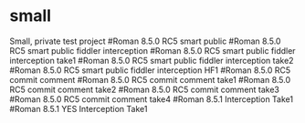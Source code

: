 # small
Small, private test project
#Roman 8.5.0 RC5 smart public
#Roman 8.5.0 RC5 smart public fiddler interception
#Roman 8.5.0 RC5 smart public fiddler interception take1
#Roman 8.5.0 RC5 smart public fiddler interception take2
#Roman 8.5.0 RC5 smart public fiddler interception HF1
#Roman 8.5.0 RC5 commit comment
#Roman 8.5.0 RC5 commit comment take1
#Roman 8.5.0 RC5 commit comment take2
#Roman 8.5.0 RC5 commit comment take3
#Roman 8.5.0 RC5 commit comment take4
#Roman 8.5.1 Interception Take1
#Roman 8.5.1 YES Interception Take1


